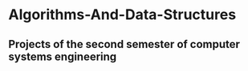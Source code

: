 <h1>Algorithms-And-Data-Structures</h1>
    
<h2> Projects of the second semester of computer systems engineering</h2>




